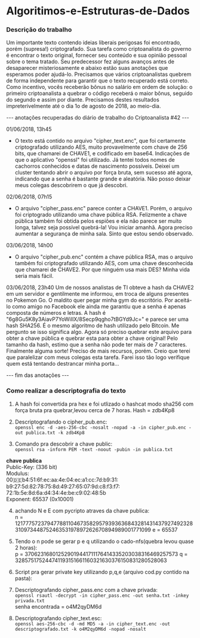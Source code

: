 # Algoritimos-e-Estruturas-de-Dados

### Descrição do trabalho ###   
Um importante texto contendo ideias liberais perigosas foi encontrado, porém (supresa!) criptografado. Sua tarefa como criptoanalista do governo é encontrar o texto original, fornecer seu conteúdo e sua opinião pessoal sobre o tema tratado. Seu predecessor fez alguns avanços antes de desaparecer misteriosamente e abaixo estão suas anotações que esperamos poder ajudá-lo. Precisamos que vários criptoanalistas quebrem de forma independente para garantir que o texto recuperado está correto. Como incentivo, vocês receberão bônus no salário em ordem de solução: o primeiro criptoanalista a quebrar o código receberá o maior bônus, seguido do segundo e assim por diante. Precisamos destes resultados impreterivelmente até o dia 1o de agosto de 2018, ao meio-dia.

--- anotações recuperadas do diário de trabalho do Criptoanalista #42 ---

01/06/2018, 13h45
- O texto está contido no arquivo "cipher_text.enc", que foi certamente criptografado utilizando AES, muito provavelmente com chave de 256 bits, que chamarei de CHAVE1, e codificado em base64. Indicações de que o aplicativo "openssl" foi utilizado. Já tentei todos nomes de cachorros conhecidos e datas de nascimento possíveis. Deixei um cluster tentando abrir o arquivo por força bruta, sem sucesso até agora, indicando que a senha é bastante grande e aleatória. Não posso deixar meus colegas descobrirem o que já descobri.

02/06/2018, 07h15
- O arquivo "cipher_pass.enc" parece conter a CHAVE1. Porém, o arquivo foi criptogrado utilizando uma chave pública RSA. Felizmente a chave pública também foi obtida pelos espiões e ela não parece ser muito longa, talvez seja possível quebrá-la! Vou iniciar amanhã. Agora preciso aumentar a segurança de minha sala. Sinto que estou sendo observado.

03/06/2018, 14h00
- O arquivo "cipher_pub.enc" contém a chave pública RSA, mas o arquivo também foi criptografado utilizando AES, com uma chave desconhecida que chamarei de CHAVE2. Por que ninguém usa mais DES? Minha vida seria mais fácil. 

03/06/2018, 23h40
Um de nossos analistas de TI obteve a hash da CHAVE2 em um servidor e gentilmente me informou, em troca de alguns presentes no Pokemon Go. O maldito quer pegar minha gym do escritório. Por aceitá-lo como amigo no Facebook ele ainda me garantiu que a senha é apenas composta de números e letras. A hash é "6g8Gu5K8y3AiavP7YoWiIIX/8Secp9qgho7tBGYd9Jc=" e parece ser uma hash SHA256. É o mesmo algoritmo de hash utilizado pelo Bitcoin. Me pergunto se isso significa algo. Agora só preciso quebrar este arquivo para obter a chave pública e quebrar esta para obter a chave original! Pelo tamanho da hash, estimo que a senha não pode ter mais de 7 caracteres. Finalmente alguma sorte! Preciso de mais recursos, porém. Creio que terei que paralelizar com meus colegas esta tarefa. Farei isso tão logo verifique quem está tentando destrancar minha porta...

--- fim das anotações ---


### Como realizar a descriptografia do texto ###  

1. A hash foi convertida pra hex e foi utlizado o hashcat modo sha256 com força bruta pra quebrar,levou cerca de 7 horas. Hash = zdb4Kp8  

2. Descriptografando o cipher_pub.enc:  
`openssl enc -d -aes-256-cbc -nosalt -nopad -a -in cipher_pub.enc -out publica.txt -k zdb4Kp8`

3. Comando pra descobrir a chave public:   
`openssl rsa -inform PEM -text -noout -pubin -in publica.txt`  

**chave publica**    
Public-Key: (336 bit)  
Modulus:  
    00:de:b4:51:6f:ec:aa:4e:04:ec:a1:cc:7d:b9:31:  
    b9:27:5d:82:78:75:8d:49:27:65:07:9d:c8:f3:f7:  
    72:1b:5e:8d:6a:d4:34:4e:be:c9:02:48:5b  
Exponent: 65537 (0x10001)  

4. achando N e E com pycripto atraves da chave publica:  
n = 121777572379477881104673582957939363684328143143792749232831097344875246353197897262670894989001771099
e = 65537

5. Tendo o n pode se gerar p e q utilizando o cado-nfs(quebra levou quase 2 horas):  
p = 370623168012529019441711176414335203038316469257573
q = 328575175244741193151661160321630376150831280528063

6. Script pra gerar private key utilizando p,q,e (arquivo cod.py contido na pasta):

7. Descriptografando cipher_pass.enc com a chave privada:  
`openssl rsautl -decrypt -in cipher_pass.enc -out senha.txt -inkey privada.txt`  
senha encontrada = o4M2qyDM6d

8. Descriptografando cipher_text.esc:  
`openssl aes-256-cbc -d -md MD5 -a -in cipher_text.enc -out descriptografado.txt -k o4M2qyDM6d -nopad -nosalt`


